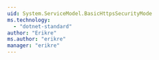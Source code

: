 ```yaml
---
uid: System.ServiceModel.BasicHttpsSecurityMode
ms.technology: 
  - "dotnet-standard"
author: "Erikre"
ms.author: "erikre"
manager: "erikre"
---
```

